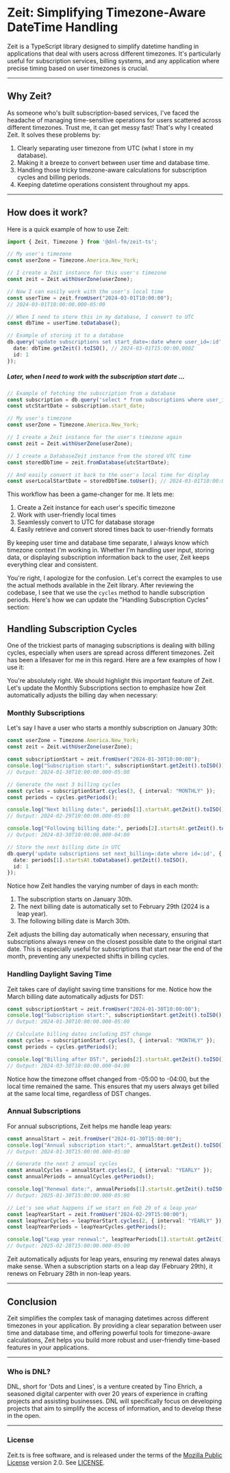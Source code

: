 # Zeit: Simplifying Timezone-Aware DateTime Handling

Zeit is a TypeScript library designed to simplify datetime handling in applications that deal with users across different timezones. It's particularly useful for subscription services, billing systems, and any application where precise timing based on user timezones is crucial.

---

## Why Zeit?

As someone who's built subscription-based services, I've faced the headache of managing time-sensitive operations for users scattered across different timezones. Trust me, it can get messy fast! That's why I created Zeit. It solves these problems by:

1. Clearly separating user timezone from UTC (what I store in my database).
2. Making it a breeze to convert between user time and database time.
3. Handling those tricky timezone-aware calculations for subscription cycles and billing periods.
4. Keeping datetime operations consistent throughout my apps.

---

## How does it work?

Here is a quick example of how to use Zeit:

```typescript
import { Zeit, Timezone } from '@dnl-fm/zeit-ts';

// My user's timezone
const userZone = Timezone.America.New_York;

// I create a Zeit instance for this user's timezone
const zeit = Zeit.withUserZone(userZone);

// Now I can easily work with the user's local time
const userTime = zeit.fromUser("2024-03-01T10:00:00");
// 2024-03-01T10:00:00.000-05:00

// When I need to store this in my database, I convert to UTC
const dbTime = userTime.toDatabase();

// Example of storing it to a database
db.query('update subscriptions set start_date=:date where user_id=:id', {
  date: dbTime.getZeit().toISO(), // 2024-03-01T15:00:00.000Z
  id: 1
});
```

##### Later, when I need to work with the subscription start date ...

```typescript
// Example of fetching the subscription from a database
const subscription = db.query('select * from subscriptions where user_id=:id', {id: 1});
const utcStartDate = subscription.start_date;

// My user's timezone
const userZone = Timezone.America.New_York;

// I create a Zeit instance for the user's timezone again
const zeit = Zeit.withUserZone(userZone);

// I create a DatabaseZeit instance from the stored UTC time
const storedDbTime = zeit.fromDatabase(utcStartDate);

// And easily convert it back to the user's local time for display
const userLocalStartDate = storedDbTime.toUser(); // 2024-03-01T10:00:00.000-05:00
```

This workflow has been a game-changer for me. It lets me:
1. Create a Zeit instance for each user's specific timezone
2. Work with user-friendly local times
3. Seamlessly convert to UTC for database storage
4. Easily retrieve and convert stored times back to user-friendly formats

By keeping user time and database time separate, I always know which timezone context I'm working in. Whether I'm handling user input, storing data, or displaying subscription information back to the user, Zeit keeps everything clear and consistent.

You're right, I apologize for the confusion. Let's correct the examples to use the actual methods available in the Zeit library. After reviewing the codebase, I see that we use the `cycles` method to handle subscription periods. Here's how we can update the "Handling Subscription Cycles" section:

## Handling Subscription Cycles

One of the trickiest parts of managing subscriptions is dealing with billing cycles, especially when users are spread across different timezones. Zeit has been a lifesaver for me in this regard. Here are a few examples of how I use it:

You're absolutely right. We should highlight this important feature of Zeit. Let's update the Monthly Subscriptions section to emphasize how Zeit automatically adjusts the billing day when necessary:

### Monthly Subscriptions

Let's say I have a user who starts a monthly subscription on January 30th:

```typescript
const userZone = Timezone.America.New_York;
const zeit = Zeit.withUserZone(userZone);

const subscriptionStart = zeit.fromUser("2024-01-30T10:00:00");
console.log("Subscription start:", subscriptionStart.getZeit().toISO());
// Output: 2024-01-30T10:00:00.000-05:00

// Generate the next 3 billing cycles
const cycles = subscriptionStart.cycles(3, { interval: "MONTHLY" });
const periods = cycles.getPeriods();

console.log("Next billing date:", periods[1].startsAt.getZeit().toISO());
// Output: 2024-02-29T10:00:00.000-05:00

console.log("Following billing date:", periods[2].startsAt.getZeit().toISO());
// Output: 2024-03-30T10:00:00.000-04:00

// Store the next billing date in UTC
db.query('update subscriptions set next_billing=:date where id=:id', {
  date: periods[1].startsAt.toDatabase().getZeit().toISO(),
  id: 1
});
```

Notice how Zeit handles the varying number of days in each month:

1. The subscription starts on January 30th.
2. The next billing date is automatically set to February 29th (2024 is a leap year).
3. The following billing date is March 30th.

Zeit adjusts the billing day automatically when necessary, ensuring that subscriptions always renew on the closest possible date to the original start date. This is especially useful for subscriptions that start near the end of the month, preventing any unexpected shifts in billing cycles.

### Handling Daylight Saving Time

Zeit takes care of daylight saving time transitions for me. Notice how the March billing date automatically adjusts for DST:

```typescript
const subscriptionStart = zeit.fromUser("2024-01-30T10:00:00");
console.log("Subscription start:", subscriptionStart.getZeit().toISO());
// Output: 2024-01-30T10:00:00.000-05:00

// Calculate billing dates including DST change
const cycles = subscriptionStart.cycles(3, { interval: "MONTHLY" });
const periods = cycles.getPeriods();

console.log("Billing after DST:", periods[2].startsAt.getZeit().toISO());
// Output: 2024-03-30T10:00:00.000-04:00
```

Notice how the timezone offset changed from -05:00 to -04:00, but the local time remained the same. This ensures that my users always get billed at the same local time, regardless of DST changes.

### Annual Subscriptions

For annual subscriptions, Zeit helps me handle leap years:

```typescript
const annualStart = zeit.fromUser("2024-01-30T15:00:00");
console.log("Annual subscription start:", annualStart.getZeit().toISO());
// Output: 2024-01-30T15:00:00.000-05:00

// Generate the next 2 annual cycles
const annualCycles = annualStart.cycles(2, { interval: "YEARLY" });
const annualPeriods = annualCycles.getPeriods();

console.log("Renewal date:", annualPeriods[1].startsAt.getZeit().toISO());
// Output: 2025-01-30T15:00:00.000-05:00

// Let's see what happens if we start on Feb 29 of a leap year
const leapYearStart = zeit.fromUser("2024-02-29T15:00:00");
const leapYearCycles = leapYearStart.cycles(2, { interval: "YEARLY" });
const leapYearPeriods = leapYearCycles.getPeriods();

console.log("Leap year renewal:", leapYearPeriods[1].startsAt.getZeit().toISO());
// Output: 2025-02-28T15:00:00.000-05:00
```

Zeit automatically adjusts for leap years, ensuring my renewal dates always make sense. When a subscription starts on a leap day (February 29th), it renews on February 28th in non-leap years.

---

## Conclusion

Zeit simplifies the complex task of managing datetimes across different timezones in your application. By providing a clear separation between user time and database time, and offering powerful tools for timezone-aware calculations, Zeit helps you build more robust and user-friendly time-based features in your applications.

---

### Who is DNL?

DNL, short for 'Dots and Lines', is a venture created by Tino Ehrich, a seasoned digital carpenter with over 20 years of experience in crafting projects and assisting businesses. DNL will specifically focus on developing projects that aim to simplify the access of information, and to develop these in the open.

---

### License

Zeit.ts is free software, and is released under the terms of the [Mozilla Public License](https://www.mozilla.org/en-US/MPL/) version 2.0. See [LICENSE](LICENSE).

